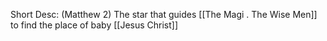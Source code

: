 Short Desc:
(Matthew 2)
	The star that guides [[The Magi . The Wise Men]] to find the place of baby [[Jesus Christ]]